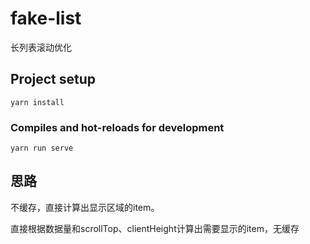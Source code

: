 # fake-list

长列表滚动优化

## Project setup
```
yarn install
```

### Compiles and hot-reloads for development
```
yarn run serve
```

## 思路

不缓存，直接计算出显示区域的item。

直接根据数据量和scrollTop、clientHeight计算出需要显示的item，无缓存
